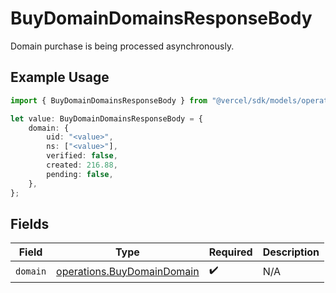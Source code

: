 # BuyDomainDomainsResponseBody

Domain purchase is being processed asynchronously.

## Example Usage

```typescript
import { BuyDomainDomainsResponseBody } from "@vercel/sdk/models/operations";

let value: BuyDomainDomainsResponseBody = {
    domain: {
        uid: "<value>",
        ns: ["<value>"],
        verified: false,
        created: 216.88,
        pending: false,
    },
};
```

## Fields

| Field                                                                    | Type                                                                     | Required                                                                 | Description                                                              |
| ------------------------------------------------------------------------ | ------------------------------------------------------------------------ | ------------------------------------------------------------------------ | ------------------------------------------------------------------------ |
| `domain`                                                                 | [operations.BuyDomainDomain](../../models/operations/buydomaindomain.md) | :heavy_check_mark:                                                       | N/A                                                                      |